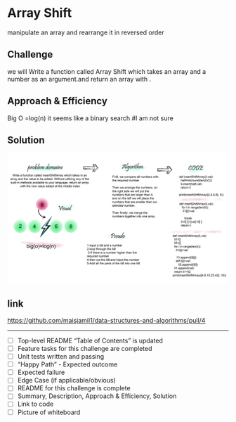 # Array Shift
manipulate an array and rearrange it in reversed order
## Challenge
we will Write a function called Array Shift which takes an array and a number as an argument.and return an array with .

## Approach & Efficiency
 Big O =log(n) it seems like a binary search #I am not sure

 

## Solution
<!-- ![img](./ArrayShift/challenges/data_structures_and_algorithms/data_structures_and_algorithms/assets/array-shift.jpg) -->
![img](../../../../assets/array-shift.jpg)
## link
https://github.com/maisjamil1/data-structures-and-algorithms/pull/4

_________________________________________________________
- [ ] Top-level README “Table of Contents” is updated
- [ ] Feature tasks for this challenge are completed
- [ ] Unit tests written and passing
- [ ] “Happy Path” - Expected outcome
- [ ] Expected failure
- [ ] Edge Case (if applicable/obvious)
- [ ] README for this challenge is complete
- [ ] Summary, Description, Approach & Efficiency, Solution
- [ ] Link to code
- [ ] Picture of whiteboard